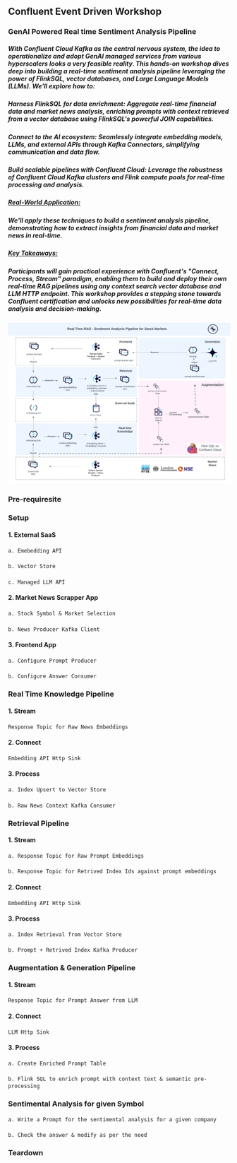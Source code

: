 ## Confluent Event Driven Workshop 
### GenAI Powered Real time Sentiment Analysis Pipeline 

##### With Confluent Cloud Kafka as the central nervous system, the idea to operationalize and adopt GenAI managed services from various hyperscalers looks a very feasible reality. This hands-on workshop dives deep into building a real-time sentiment analysis pipeline leveraging the power of FlinkSQL, vector databases, and Large Language Models (LLMs). We'll explore how to:

##### *Harness FlinkSQL for data enrichment:* Aggregate real-time financial data and market news analysis, enriching prompts with context retrieved from a vector database using FlinkSQL's powerful JOIN capabilities.
##### *Connect to the AI ecosystem:* Seamlessly integrate embedding models, LLMs, and external APIs through Kafka Connectors, simplifying communication and data flow.
##### *Build scalable pipelines with Confluent Cloud:* Leverage the robustness of Confluent Cloud Kafka clusters and Flink compute pools for real-time processing and analysis.

##### <u>**Real-World Application:**</u>

##### We'll apply these techniques to build a sentiment analysis pipeline, demonstrating how to extract insights from financial data and market news in real-time.
##### <u>**Key Takeaways:**</u> 

##### Participants will gain practical experience with Confluent's "Connect, Process, Stream" paradigm, enabling them to build and deploy their own real-time RAG pipelines using any context search vector database and LLM HTTP endpoint. This workshop provides a stepping stone towards Confluent certification and unlocks new possibilities for real-time data analysis and decision-making.


![alt text](./assets/example.png)

### Pre-requiresite 

### Setup 

#### 1. External SaaS

    a. Emebedding API
####
    b. Vector Store
####
    c. Managed LLM API 

#### 2. Market News Scrapper App

    a. Stock Symbol & Market Selection 
####
    b. News Producer Kafka Client

#### 3. Frontend App
    a. Configure Prompt Producer
####
    b. Configure Answer Consumer

### Real Time Knowledge Pipeline 

#### 1. Stream 

    Response Topic for Raw News Embeddings

#### 2. Connect

    Embedding API Http Sink 

#### 3. Process

    a. Index Upsert to Vector Store
####
    b. Raw News Context Kafka Consumer


### Retrieval Pipeline

#### 1. Stream 

    a. Response Topic for Raw Prompt Embeddings

####

    b. Response Topic for Retrived Index Ids against prompt embeddings

#### 2. Connect 

    Embedding API Http Sink

#### 3. Process

    a. Index Retrieval from Vector Store
####
    b. Prompt + Retrived Index Kafka Producer

### Augmentation & Generation Pipeline

#### 1. Stream 

    Response Topic for Prompt Answer from LLM 

#### 2. Connect 

    LLM Http Sink 

#### 3. Process

    a. Create Enriched Prompt Table
####
    b. Flink SQL to enrich prompt with context text & semantic pre-processing


### Sentimental Analysis for given Symbol

    a. Write a Prompt for the sentimental analysis for a given company
####
    b. Check the answer & modify as per the need

### Teardown
